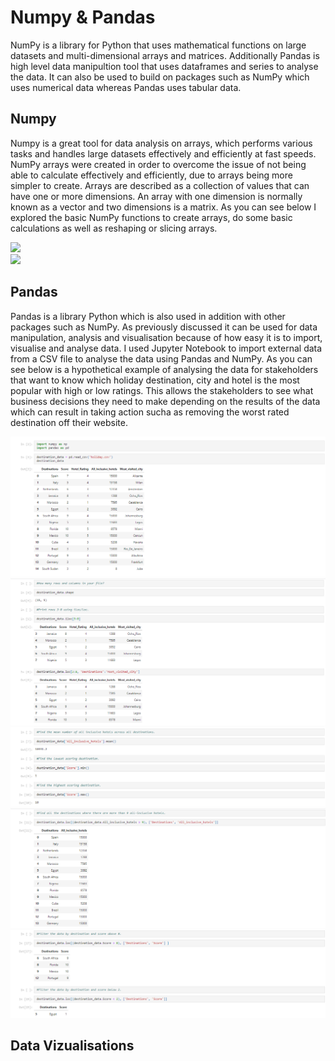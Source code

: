 # Numpy & Pandas
NumPy is a library for Python that uses mathematical functions on large datasets and multi-dimensional arrays and matrices. Additionally Pandas is high level data manipultion tool that uses dataframes and series to analyse the data. It can also be used to build on packages such as NumPy which uses numerical data whereas Pandas uses tabular data.

## Numpy

Numpy is a great tool for data analysis on arrays, which performs various tasks and handles large datasets effectively and efficiently at fast speeds. NumPy arrays were created in order to overcome the issue of not being able to calculate effectively and efficiently, due to arrays being more simpler to create. Arrays are described as a collection of values that can have one or more dimensions. An array with one dimension is normally known as a vector and two dimensions is a matrix. As you can see below I explored the basic NumPy functions to create arrays, do some basic calculations as well as reshaping or slicing arrays.


![](https://github.com/angongcelenica/numpy-techtalent/blob/main/numpy_images/numpy1.png)  
![](https://github.com/angongcelenica/numpy-techtalent/blob/main/numpy_images/numpy2.png)

## Pandas

Pandas is a library Python which is also used in addition with other packages such as NumPy. As previously discussed it can be used for data manipulation, analysis and visualisation because of how easy it is to import, visualise and analyse data. I used Jupyter Notebook to import external data from a CSV file to analyse the data using Pandas and NumPy. As you can see below is a hypothetical example of analysing the data for stakeholders that want to know which holiday destination, city and hotel is the most popular with high or low ratings. This allows the stakeholders to see what business decisions they need to make depending on the results of the data which can result in taking action sucha as removing the worst rated destination off their website.

![](https://github.com/angongcelenica/NumPy-Pandas/blob/main/numpy_images/pandascsv1.png)
![](https://github.com/angongcelenica/NumPy-Pandas/blob/main/numpy_images/pandascsv2.png)
![](https://github.com/angongcelenica/NumPy-Pandas/blob/main/numpy_images/pandascsv3.png)
![](https://github.com/angongcelenica/NumPy-Pandas/blob/main/numpy_images/pandascsv4.png)
![](https://github.com/angongcelenica/NumPy-Pandas/blob/main/numpy_images/pandascsv5.png)

## Data Vizualisations
